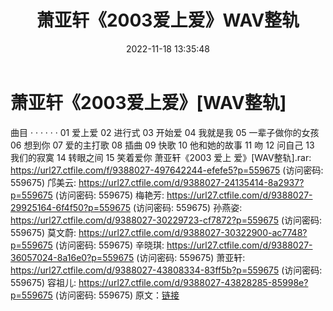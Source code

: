 ﻿---
title: 萧亚轩《2003爱上爱》WAV整轨
date: 2022-11-18 13:35:48
categories: WAV车载音乐、镜像
tags: 华语中文
---
# 萧亚轩《2003爱上爱》[WAV整轨]

曲目
· · · · · ·
01
爱上爱
02 进行式
03 开始爱
04 我就是我
05 一辈子做你的女孩
06 想到你
07 爱的主打歌
08 插曲
09 快歌
10 他和她的故事
11 吻
12 问自己
13 我们的寂寞
14 转眼之间
15 笑着爱你
萧亚轩《2003 爱上 爱》[WAV整轨].rar: https://url27.ctfile.com/f/9388027-497642244-efefe5?p=559675
(访问密码: 559675)
邝美云: https://url27.ctfile.com/d/9388027-24135414-8a2937?p=559675
(访问密码: 559675)
梅艳芳: https://url27.ctfile.com/d/9388027-29925164-6f4f50?p=559675
(访问密码: 559675)
孙燕姿: https://url27.ctfile.com/d/9388027-30229723-cf7872?p=559675
(访问密码: 559675)
莫文蔚: https://url27.ctfile.com/d/9388027-30322900-ac7748?p=559675
(访问密码: 559675)
辛晓琪: https://url27.ctfile.com/d/9388027-36057024-8a16e0?p=559675
(访问密码: 559675)
萧亚轩: https://url27.ctfile.com/d/9388027-43808334-83ff5b?p=559675
(访问密码: 559675)
容祖儿: https://url27.ctfile.com/d/9388027-43828285-85998e?p=559675
(访问密码: 559675)
原文：[链接](https://blog.sina.com.cn/s/blog_1647c7e76010310b1.html)